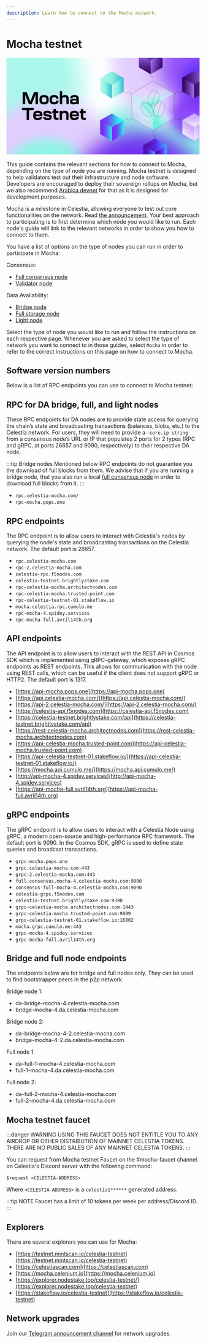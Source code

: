 ```yaml
---
description: Learn how to connect to the Mocha network.
---
```


# Mocha testnet

![mocha-testnet](/img/mocha.jpg)

This guide contains the relevant sections for how to connect to Mocha,
depending on the type of node you are running. Mocha testnet is designed
to help validators test out their infrastructure and node software.
Developers are encouraged to deploy their
sovereign rollups on Mocha, but we also recommend [Arabica devnet](./arabica-devnet.md)
for that as it is designed for development purposes.

Mocha is a milestone in Celestia, allowing everyone to test out
core functionalities on the network. Read [the announcement](https://blog.celestia.org/celestia-testnet-introduces-alpha-data-availability-api).
Your best approach to participating is to first determine which node
you would like to run. Each node's guide will link to the relevant networks
in order to show you how to connect to them.

You have a list of options on the type of nodes you can run in order to
participate in Mocha:

Consensus:

- [Full consensus node](./consensus-node.md)
- [Validator node](./consensus-node.md#optional-setting-up-a-validator)

Data Availability:

- [Bridge node](./bridge-node.md)
- [Full storage node](./full-storage-node.md)
- [Light node](./light-node.md)

Select the type of node you would like to run and follow the instructions
on each respective page. Whenever you are asked to select the type of network
you want to connect to in those guides, select `Mocha` in order to refer
to the correct instructions on this page on how to connect to Mocha.

## Software version numbers

<!-- markdownlint-disable MD033 -->
<script setup>
import MochaVersionTags from '../.vitepress/components/MochaVersionTags.vue'
</script>

<MochaVersionTags/>

Below is a list of RPC endpoints you can use to connect to Mocha testnet:

## RPC for DA bridge, full, and light nodes

These RPC endpoints for DA nodes are to provide state access for querying the
chain’s state and broadcasting transactions (balances, blobs, etc.) to the
Celestia network. For users, they will need to provide a `–core.ip string`
from a consensus node’s URL or IP that populates 2 ports for 2 types
(RPC and gRPC, at ports 26657 and 9090, respectively) to their respective DA
node.

:::tip Bridge nodes
Mentioned below RPC endpoints do not guarantee you the download of full blocks from
them. We advise that if you are running a bridge node, that you also
run a local [full consensus node](./consensus-node.md) in order to download
full blocks from it.
:::

- `rpc.celestia-mocha.com/`
- `rpc-mocha.pops.one`

## RPC endpoints

The RPC endpoint is to allow users to interact with Celestia's nodes by
querying the node's state and broadcasting transactions on the
Celestia network. The default port is 26657.

- `rpc.celestia-mocha.com`
- `rpc-2.celestia-mocha.com`
- `celestia-rpc.f5nodes.com`
- `celestia-testnet.brightlystake.com`
- `rpc-celestia-mocha.architectnodes.com`
- `rpc-celestia-mocha.trusted-point.com`
- `rpc-celestia-testnet-01.stakeflow.io`
- `mocha.celestia.rpc.cumulo.me`
- `rpc-mocha-4.spidey.services`
- `rpc-mocha-full.avril14th.org`

## API endpoints

The API endpoint is to allow users to interact with the REST API in Cosmos
SDK which is implemented using gRPC-gateway, which exposes gRPC endpoints
as REST endpoints. This allows for communication with the node using REST
calls, which can be useful if the client does not support gRPC or HTTP2.
The default port is 1317.

- [https://api-mocha.pops.one](https://api-mocha.pops.one)
- [https://api.celestia-mocha.com/](https://api.celestia-mocha.com/)
- [https://api-2.celestia-mocha.com/](https://api-2.celestia-mocha.com/)
- [https://celestia-api.f5nodes.com](https://celestia-api.f5nodes.com)
- [https://celestia-testnet.brightlystake.com/api](https://celestia-testnet.brightlystake.com/api)
- [https://rest-celestia-mocha.architectnodes.com](https://rest-celestia-mocha.architectnodes.com)
- [https://api-celestia-mocha.trusted-point.com](https://api-celestia-mocha.trusted-point.com)
- [https://api-celestia-testnet-01.stakeflow.io/](https://api-celestia-testnet-01.stakeflow.io/)
- [https://mocha.api.cumulo.me/](https://mocha.api.cumulo.me/)
- [http://api-mocha-4.spidey.services](http://api-mocha-4.spidey.services)
- [https://api-mocha-full.avril14th.org](https://api-mocha-full.avril14th.org)

## gRPC endpoints

The gRPC endpoint is to allow users to interact with a Celestia Node using
gRPC, a modern open-source and high-performance RPC framework. The default
port is 9090. In the Cosmos SDK, gRPC is used to define state queries and
broadcast transactions.

- `grpc-mocha.pops.one`
- `grpc.celestia-mocha.com:443`
- `grpc-2.celestia-mocha.com:443`
- `full.consensus.mocha-4.celestia-mocha.com:9090`
- `consensus-full-mocha-4.celestia-mocha.com:9090`
- `celestia-grpc.f5nodes.com`
- `celestia-testnet.brightlystake.com:9390`
- `grpc-celestia-mocha.architectnodes.com:1443`
- `grpc-celestia-mocha.trusted-point.com:9099`
- `grpc-celestia-testnet-01.stakeflow.io:16002`
- `mocha.grpc.cumulo.me:443`
- `grpc-mocha-4.spidey.services`
- `grpc-mocha-full.avril14th.org`

## Bridge and full node endpoints

The endpoints below are for bridge and full nodes only. They can be used to
find bootstrapper peers in the p2p network.

Bridge node 1:

- da-bridge-mocha-4.celestia-mocha.com
- bridge-mocha-4.da.celestia-mocha.com

Bridge node 2:

- da-bridge-mocha-4-2.celestia-mocha.com
- bridge-mocha-4-2.da.celestia-mocha.com

Full node 1:

- da-full-1-mocha-4.celestia-mocha.com
- full-1-mocha-4.da.celestia-mocha.com

Full node 2:

- da-full-2-mocha-4.celestia-mocha.com
- full-2-mocha-4.da.celestia-mocha.com

## Mocha testnet faucet

:::danger WARNING
USING THIS FAUCET DOES NOT ENTITLE YOU TO ANY AIRDROP OR OTHER DISTRIBUTION OF
MAINNET CELESTIA TOKENS. THERE ARE NO PUBLIC SALES OF ANY MAINNET CELESTIA
TOKENS.
:::

You can request from Mocha testnet Faucet on the #mocha-faucet channel on
Celestia's Discord server with the following command:

```text
$request <CELESTIA-ADDRESS>
```

Where `<CELESTIA-ADDRESS>` is a `celestia1******` generated address.

:::tip NOTE
Faucet has a limit of 10 tokens per week per address/Discord ID.
:::

## Explorers

There are several explorers you can use for Mocha:

- [https://testnet.mintscan.io/celestia-testnet](https://testnet.mintscan.io/celestia-testnet)
- [https://celestiascan.com](https://celestiascan.com)
- [https://mocha.celenium.io](https://mocha.celenium.io)
- [https://explorer.nodestake.top/celestia-testnet/](https://explorer.nodestake.top/celestia-testnet)
- [https://stakeflow.io/celestia-testnet](https://stakeflow.io/celestia-testnet)

## Network upgrades

Join our [Telegram announcement channel](https://t.me/+smSFIA7XXLU4MjJh)
for network upgrades.
